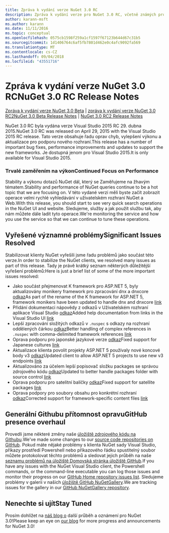 ```yaml
---
title: Zpráva k vydání verze NuGet 3.0 RC
description: Zpráva k vydání verze pro NuGet 3.0 RC, včetně známých problémů, opravy chyb, nové funkce a chcete.
author: karann-msft
ms.author: karann
ms.date: 11/11/2016
ms.topic: conceptual
ms.openlocfilehash: 0575cb1598f259a1cf1597f67123b644d67c31b5
ms.sourcegitcommit: 1d1406764c6af5fb7801d462e0c4afc9092fa569
ms.translationtype: MT
ms.contentlocale: cs-CZ
ms.lasthandoff: 09/04/2018
ms.locfileid: "43551716"
---
```

# <a name="nuget-30-rc-release-notes"></a><span data-ttu-id="2d024-103">Zpráva k vydání verze NuGet 3.0 RC</span><span class="sxs-lookup"><span data-stu-id="2d024-103">NuGet 3.0 RC Release Notes</span></span>

<span data-ttu-id="2d024-104">[Zpráva k vydání verze NuGet 3.0 Beta](../release-notes/nuget-3.0-beta.md) | [zpráva k vydání verze NuGet 3.0 RC2](../release-notes/nuget-3.0-RC2.md)</span><span class="sxs-lookup"><span data-stu-id="2d024-104">[NuGet 3.0 Beta Release Notes](../release-notes/nuget-3.0-beta.md) | [NuGet 3.0 RC2 Release Notes](../release-notes/nuget-3.0-RC2.md)</span></span>

<span data-ttu-id="2d024-105">NuGet 3.0 RC byla vydána verze Visual Studio 2015 RC 29. dubna 2015.</span><span class="sxs-lookup"><span data-stu-id="2d024-105">NuGet 3.0 RC was released on April 29, 2015 with the Visual Studio 2015 RC release.</span></span> <span data-ttu-id="2d024-106">Tato verze obsahuje řadu oprav chyb, vylepšení výkonu a aktualizace pro podporu nového rozhraní.</span><span class="sxs-lookup"><span data-stu-id="2d024-106">This release has a number of important bug fixes, performance improvements and updates to support the new frameworks.</span></span>  <span data-ttu-id="2d024-107">Je dostupná jenom pro Visual Studio 2015.</span><span class="sxs-lookup"><span data-stu-id="2d024-107">It is only available for Visual Studio 2015.</span></span>

### <a name="continued-focus-on-performance"></a><span data-ttu-id="2d024-108">Trvalé zaměřením na výkon</span><span class="sxs-lookup"><span data-stu-id="2d024-108">Continued Focus on Performance</span></span>

<span data-ttu-id="2d024-109">Stability a výkonu dotazů NuGet dál, který se Zaměřujeme na žhavým tématem.</span><span class="sxs-lookup"><span data-stu-id="2d024-109">Stability and performance of NuGet queries continue to be a hot topic that we are focusing on.</span></span>  <span data-ttu-id="2d024-110">V této vydané verzi měli byste začít zobrazit operace velmi rychlé vyhledávání v uživatelském rozhraní NuGet a Web.</span><span class="sxs-lookup"><span data-stu-id="2d024-110">With this release, you should start to see very quick search operations in the NuGet UI and website.</span></span>  <span data-ttu-id="2d024-111">Sledujeme, služby a jak použít službu tak, aby nám můžete dále ladit tyto operace.</span><span class="sxs-lookup"><span data-stu-id="2d024-111">We're monitoring the service and how you use the service so that we can continue to tune these operations.</span></span>

## <a name="significant-issues-resolved"></a><span data-ttu-id="2d024-112">Vyřešené významné problémy</span><span class="sxs-lookup"><span data-stu-id="2d024-112">Significant Issues Resolved</span></span>

<span data-ttu-id="2d024-113">Stabilizovat klienty NuGet vyřešili jsme řadu problémů jako součást této verze.</span><span class="sxs-lookup"><span data-stu-id="2d024-113">In order to stabilize the NuGet clients, we resolved many issues as part of this release.</span></span>  <span data-ttu-id="2d024-114">Tady je právě krátký seznam některých důležitější vyřešení problémů:</span><span class="sxs-lookup"><span data-stu-id="2d024-114">Here is just a brief list of some of the more important issues resolved:</span></span>

* <span data-ttu-id="2d024-115">Jako součást přejmenovat K framework pro ASP.NET 5, byly aktualizovány monikery framework pro zpracování dnx a dnxcore [odkaz](https://github.com/NuGet/Home/issues/215)</span><span class="sxs-lookup"><span data-stu-id="2d024-115">As part of the rename of the K framework for ASP.NET 5, framework monikers have been updated to handle dnx and dnxcore [link](https://github.com/NuGet/Home/issues/215)</span></span>
* <span data-ttu-id="2d024-116">Přidání dokumentaci nápovědy z odkazů v Uživatelském rozhraní aplikace Visual Studio [odkaz](https://github.com/NuGet/Home/issues/232)</span><span class="sxs-lookup"><span data-stu-id="2d024-116">Added help documentation from links in the Visual Studio UI [link](https://github.com/NuGet/Home/issues/232)</span></span>
* <span data-ttu-id="2d024-117">Lepší zpracování složitých odkazů v `.nuspec` s odkazy na rozhraní oddělených čárkou [odkaz](https://github.com/NuGet/Home/issues/276)</span><span class="sxs-lookup"><span data-stu-id="2d024-117">Better handling of complex references in `.nuspec` with comma-delimited framework references [link](https://github.com/NuGet/Home/issues/276)</span></span>
* <span data-ttu-id="2d024-118">Oprava podporu pro japonské jazykové verze [odkaz](https://github.com/NuGet/Home/issues/253)</span><span class="sxs-lookup"><span data-stu-id="2d024-118">Fixed support for Japanese cultures [link](https://github.com/NuGet/Home/issues/253)</span></span>
* <span data-ttu-id="2d024-119">Aktualizace klienta povolit projekty ASP.NET 5 používaly nové koncové body v3 [odkaz](https://github.com/NuGet/Home/issues/219)</span><span class="sxs-lookup"><span data-stu-id="2d024-119">Updated client to allow ASP.NET 5 projects to use new v3 endpoints [link](https://github.com/NuGet/Home/issues/219)</span></span>
* <span data-ttu-id="2d024-120">Aktualizováno za účelem lepší popisovač složku packages se správou zdrojového kódu [odkaz](https://github.com/NuGet/Home/issues/56)</span><span class="sxs-lookup"><span data-stu-id="2d024-120">Updated to better handle packages folder with source control [link](https://github.com/NuGet/Home/issues/56)</span></span>
* <span data-ttu-id="2d024-121">Oprava podporu pro satelitní balíčky [odkaz](https://github.com/NuGet/Home/issues/17)</span><span class="sxs-lookup"><span data-stu-id="2d024-121">Fixed support for satellite packages [link](https://github.com/NuGet/Home/issues/17)</span></span>
* <span data-ttu-id="2d024-122">Oprava podpory pro soubory obsahu pro konkrétní rozhraní [odkaz](https://github.com/NuGet/Home/issues/18)</span><span class="sxs-lookup"><span data-stu-id="2d024-122">Corrected support for framework-specific content files [link](https://github.com/NuGet/Home/issues/18)</span></span>

## <a name="github-presence-overhaul"></a><span data-ttu-id="2d024-123">Generální Githubu přítomnost opravu</span><span class="sxs-lookup"><span data-stu-id="2d024-123">GitHub presence overhaul</span></span>

<span data-ttu-id="2d024-124">Provedli jsme některé změny naše [úložiště zdrojového kódu na Githubu](http://github.com/nuget/home).</span><span class="sxs-lookup"><span data-stu-id="2d024-124">We've made some changes to our [source code repositories on GitHub](http://github.com/nuget/home).</span></span>  <span data-ttu-id="2d024-125">Pokud máte nějaké problémy s klienta NuGet sady Visual Studio, příkazy prostředí Powershell nebo příkazového řádku spustitelný soubor můžete protokolovat těchto problémů a sledovat jejich průběh na naše [seznamu problémů na úložiště Domovská stránka úložiště GitHub](http://github.com/nuget/home/issues).</span><span class="sxs-lookup"><span data-stu-id="2d024-125">If you have any issues with the NuGet Visual Studio client, the Powershell commands, or the command-line executable you can log those issues and monitor their progress on our [GitHub Home repository issues list](http://github.com/nuget/home/issues).</span></span>  <span data-ttu-id="2d024-126">Sledujeme problémy v galerii v našich [úložiště GitHub NuGetGallery](http://github.com/nuget/NuGetGallery/issues).</span><span class="sxs-lookup"><span data-stu-id="2d024-126">We are tracking issues for the gallery in our [GitHub NuGetGallery repository](http://github.com/nuget/NuGetGallery/issues).</span></span>


## <a name="stay-tuned"></a><span data-ttu-id="2d024-127">Nenechte si ujít</span><span class="sxs-lookup"><span data-stu-id="2d024-127">Stay Tuned</span></span>

<span data-ttu-id="2d024-128">Prosím dohlížet na [náš blog o](http://blog.nuget.org) další průběh a oznámení pro NuGet 3.0!</span><span class="sxs-lookup"><span data-stu-id="2d024-128">Please keep an eye on [our blog](http://blog.nuget.org) for more progress and announcements for NuGet 3.0!</span></span>